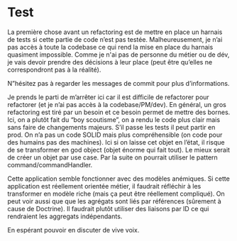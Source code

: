 Test
====
La première chose avant un refactoring est de mettre en place un harnais de tests si cette partie de code n’est pas testée. Malheureusement, je n’ai pas accès à toute la codebase ce qui rend la mise en place du harnais quasiment impossible. Comme je n'ai pas de personne du métier ou de dév, je vais devoir prendre des décisions à leur place (peut être qu’elles ne correspondront pas à la réalité).

N”hésitez pas à regarder les messages de commit pour plus d’informations.

Je prends le parti de m’arrêter ici car il est difficile de refactorer pour refactorer (et je n’ai pas accès à la codebase/PM/dev). En général, un gros refactoring est tiré par un besoin et ce besoin permet de mettre des bornes. Ici, on a plutôt fait du “boy scoutisme”, on a rendu le code plus clair mais sans faire de changements majeurs. S’il passe les tests il peut partir en prod. On n’a pas un code SOLID mais plus compréhensible (on code pour des humains pas des machines). Ici si on laisse cet objet en l’état, il risque de se transformer en god object (objet énorme qui fait tout). Le mieux serait de créer un objet par use case. Par la suite on pourrait utiliser le pattern command/commandHandler. 

Cette application semble fonctionner avec des modèles anémiques. Si cette application est réellement orientée métier, il faudrait réfléchir à les transformer en modèle riche (mais ça peut être réellement compliqué). On peut voir aussi que que les agrégats sont liés par références (sûrement à cause de Doctrine). Il faudrait plutôt utiliser des liaisons par ID ce qui rendraient les aggregats indépendants.

En espérant pouvoir en discuter de vive voix.
